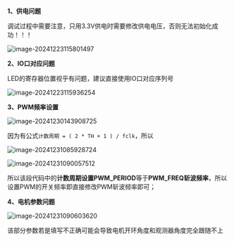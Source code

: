 **1、供电问题**

调试过程中需要注意，只用3.3V供电时需要修改供电电压，否则无法初始化成功！！！

![image-20241223115801497](C:\Users\Artoria\AppData\Roaming\Typora\typora-user-images\image-20241223115801497.png)



**2、IO口对应问题**

LED的寄存器位置视乎有问题，建议直接使用IO口对应序列号

![image-20241223115936254](C:\Users\Artoria\AppData\Roaming\Typora\typora-user-images\image-20241223115936254.png)



**3、PWM频率设置**

![image-20241230143908725](C:\Users\Artoria\AppData\Roaming\Typora\typora-user-images\image-20241230143908725.png)

因为有公式`计数周期 = ( 2 * TH + 1 ) / fclk`，所以 

![image-20241231085928724](./凌鸥芯片调试.assets/image-20241231085928724.png)

![image-20241231090057512](./凌鸥芯片调试.assets/image-20241231090057512.png)

所以该段代码中的**计数周期设置PWM_PERIOD**等于**PWM_FREQ斩波频率**，所以设置PWM的开关频率即直接修改PWM斩波频率即可；



**4、电机参数问题**

![image-20241231090603620](./凌鸥芯片调试.assets/image-20241231090603620.png)

该部分参数若是填写不正确可能会导致电机开环角度和观测器角度完全跟随不上

